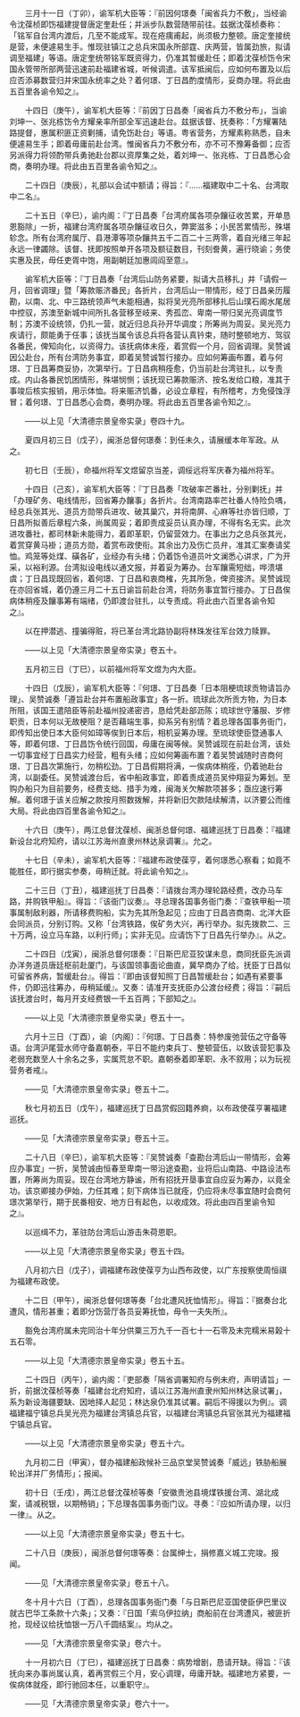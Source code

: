 <!-- { "loadSidebar": true } -->
　　三月十一日（丁卯），谕军机大臣等：『前因何璟奏「闽省兵力不敷」，当经谕令沈葆桢即饬福建提督唐定奎赴任；并派步队数营随带前往。兹据沈葆桢奏称：「铭军自台湾内渡后，几至不能成军。现在疮痍甫起，尚须极力整顿。唐定奎接统是营，未便遽易生手。惟现驻镇江之总兵宋国永所部霆、庆两营，皆属劲旅，拟请调至福建」等语。唐定奎统带铭军既资得力，仍准其暂缓赴任；即着沈葆桢饬令宋国永管带所部两营迅速前赴福建省城，听候调遣。该军抵闽后，应如何布置及以后应否添募数营归并宋国永统率之处？着何璟、丁日昌酌度情形，妥商办理。将此由五百里各谕令知之』。

　　十四日（庚午），谕军机大臣等：『前因丁日昌奏「闽省兵力不敷分布」，当谕刘坤一、张兆栋饬令方耀亲率所部全军迅速赴台。兹据该督、抚奏称：「方耀署陆路提督，惠属积匪正资剿捕，请免饬赴台」等语。粤省营务，方耀素称熟悉，自未便遽易生手；即着毋庸前赴台湾。惟闽省兵力不敷分布，亦不可不豫筹备御；应否另派得力将领酌带兵勇驰赴台郡以资厚集之处，着刘坤一、张兆栋、丁日昌悉心会商，奏明办理。将此由五百里各谕令知之』。

　　二十四日（庚辰），礼部以会试中额请；得旨：『……福建取中二十名、台湾取中二名』。

　　二十五日（辛巳），谕内阁：『丁日昌奏「台湾府属各项杂饟征收苦累，开单恳恩豁除」一折，福建台湾府属各项杂饟征收日久，弊窦滋多；小民苦累情形，殊堪轸念。所有台湾府属厅、县港潭等项杂饟共五千二百二十三两零，着自光绪三年起永远一律蠲除。该督、抚即按照单开各项及额征数目，刊刻誊黄，遍行晓谕；务使实惠及民，毋任吏胥中饱，用副朝廷加惠闾阎至意』。

　　谕军机大臣等：『丁日昌奏「台湾后山防务紧要，拟请大员移扎」并「请假一月，回省调理」暨「筹款赈济番民」各折片，台湾后山一带情形，经丁日昌亲历履勘，以南、北、中三路统领声气未能相通，拟将吴光亮所部移扎后山璞石阁水尾居中控驭，苏澳至新城中间所扎各营移至岐来、秀孤峦、卑南一带归吴光亮调度节制；苏澳不设统领，仍扎一营，就近归总兵孙开华调度；所筹尚为周妥。吴光亮力疾请行，颇能勇于任事；该抚当属令该总兵将各营认真钤束，随时整顿地方、驾驭各番民，俾知向化，以资得力。该抚病体未痊，着赏假一个月，回省调理。吴赞诚因公赴台，所有台湾防务事宜，即着吴赞诚暂行接办。应如何筹画布置，着与何璟、丁日昌筹商妥协，次第举行。丁日昌病稍痊愈，仍当前赴台湾驻扎，以专责成。内山各番民饥困情形，殊堪悯恻；该抚现已筹款赈济、按名发给口粮，准其于事竣后核实报销，用示体恤。将来赈济饥番，必设立章程，有所稽考，方免侵蚀浮冒；着何璟、丁日昌悉心会商，奏明办理。将此由五百里各谕令知之』。

　　——以上见「大清德宗景皇帝实录」卷四十九。

　　夏四月初三日（戊子），闽浙总督何璟奏：到任未久，请展缓本年军政。从之。

　　初七日（壬辰），命福州将军文煜留京当差，调绥远将军庆春为福州将军。

　　十四日（己亥），谕军机大臣等：『丁日昌奏「攻破率芒番社，分别剿抚」并「办理矿务、电线情形，回省筹办饟事」各折片。台湾南路率芒社番人恃险负喁，经总兵张其光、道员方勋带兵进攻、破其巢穴，并将南屏、心麻等社亦皆归顺，丁日昌所拟善后章程六条，尚属周妥；着即责成妥员认真办理，不得有名无实。此次进攻番社，都司林新未能得力，着即革职，仍留营效力。在事出力之总兵张其光，着赏穿黄马褂；道员方勋，着赏布政使衔。其余出力及伤亡员弁，准其汇案奏请奖恤。鸡笼等处煤、磺各矿，业经办有头绪；仍着饬令道员叶文澜悉心讲求，广为开采，以裕利源。台湾拟设电线以通文报，并着妥为筹办。台军饟需短绌，哗溃堪虞；丁日昌现既回省，着何璟、丁日昌和衷商榷，先其所急，俾资接济。吴赞诚现在亦回省城，着仍遵三月二十五日谕旨前赴台湾，将防务事宜暂行接办。丁日昌俟病体稍痊及饟事筹有端绪，仍即渡台驻扎，以专责成。将此由六百里各谕令知之』。

　　以在押潜逃、撞骗得赃，将已革台湾北路协副将林珠发往军台效力赎罪。

　　——以上见「大清德宗景皇帝实录」卷五十。

　　五月初三日（丁巳），以前福州将军文煜为内大臣。

　　十四日（戊辰），谕军机大臣等：『何璟、丁日昌奏「日本阻梗琉球贡物请旨办理」、吴赞诚奏「遵旨赴台并布置船政事宜」各一折。琉球此次所贡方物，为日本所阻，该国王遣陪臣等前赴福州投递密咨，恳给凭赴部沥陈；琉球世守藩服、岁修职贡，日本何以无故梗阻？是否藉端生事，抑系另有别情？着总理各国事务衙门，即传知出使日本大臣何如璋等俟到日本后，相机妥筹办理。至琉球使臣暨通事人等，即着何璟、丁日昌饬令统行回国，毋庸在闽等候。吴赞诚现在前赴台湾，该处一切事宜经丁日昌实力经营，粗有头绪；应如何筹画布置？着吴赞诚随时咨商何璟、丁日昌次第施行，勿稍松劲。丁日昌假期将满，一俟病体稍痊，仍着驰赴台湾，以副委任。吴赞诚渡台后，省中船政事宜，即着责成道员吴仲翔妥为筹划。至购办船只为目前要务，经费支绌、措手为难，闽海关欠解款项甚多；亟应速行筹解。着何璟于该关应解之款按月照数拨解，并将新旧欠款陆续解清，以济要公而维大局。将此由四百里各谕令知之』。

　　十六日（庚午），两江总督沈葆桢、闽浙总督何璟、福建巡抚丁日昌奏：『福建新设台北府知府，请以江苏海州直隶州林达泉调署』。允之。

　　十七日（辛未），谕军机大臣等：『福建布政使葆亨，着何璟悉心察看；如竟不能胜任，即行据实参奏，毋稍迁就。将此谕令知之』。

　　二十三日（丁丑），福建巡抚丁日昌奏：『请拨台湾办理轮路经费，改办马车路，并购铁甲船』。得旨：『该衙门议奏』。寻总理各国事务衙门奏：『查铁甲船一项事属制敌利器，所请移费购船，实为先其所急起见；应由丁日昌咨商南、北洋大臣会同派员，分别订购。又称「台湾铁路，俟矿务大兴，再行举办。拟先拨款二、三十万两，设立马车路，以利行师」；实非无见。应请饬下丁日昌先行举办』。从之。

　　二十四日（戊寅），闽浙总督何璟奏：『日斯巴尼亚狡谋未息，商同抚臣先派调办洋务道员唐廷枢前赴厦门，与该国领事面论曲直，冀早商办了给。抚臣丁日昌似可留省养病，暂缓赴台』。得旨：『即由该督知照丁日昌暂缓赴台；如遇有紧要事件，仍即迅往筹办，毋稍延缓』。又奏：请准开支抚臣办公渡台经费；得旨：『嗣后该抚渡台时，每月开支经费银一千五百两；下部知之』。

　　——以上见「大清德宗景皇帝实录」卷五十一。

　　六月十三日（丁酉），谕〔内阁〕：『何璟、丁日昌奏：特参废弛营伍之守备等语。台湾沪尾营水师守备嘉朝泰，平日不能约束兵丁、整顿营伍，以致该营犯事及老弱充数至人十余名之多，实属荒怠不职。嘉朝泰着即革职、永不叙用；以为玩视营务者戒』。

　　——见「大清德宗景皇帝实录」卷五十二。

　　秋七月初五日（戊午），福建巡抚丁日昌赏假回籍养痾，以布政使葆亨署福建巡抚。

　　——见「大清德宗景皇帝实录」卷五十三。

　　二十八日（辛巳），谕军机大臣等：『吴赞诚奏「查勘台湾后山一带情形，会筹应办事宜」一折，吴赞诚由恒春至卑南一带沿途查勘，业将后山南路、中路设法布置，所筹尚为周妥。现在台湾地方静谧，所有招抚开垦事宜自应妥为筹办，以竟全功。该京卿接办伊始，力任其难；刻下病体当已就痊，仍应将未尽事宜随时会商何璟次第举行，期于民番相安、地方日有起色，以收成效。将此由四百里谕令知之』。

　　以巡缉不力，革驻防台湾后山游击朱荷恩职。

　　——以上见「大清德宗景皇帝实录」卷五十四。

　　八月初六日（戊子），调福建布政使葆亨为山西布政使，以广东按察使周恒祺为福建布政使。

　　十二日（甲午），闽浙总督何璟等奏「台北遭风抚恤情形」。得旨：『据奏台北遭风，情形甚重；着即分饬营厅各员妥筹抚恤，毋令一夫失所』。

　　豁免台湾府属未完同治十年分供粟三万九千一百七十一石零及未完糯米易榖十五石零。

　　——以上见「大清德宗景皇帝实录」卷五十五。

　　二十四日（丙午），谕内阁：『吏部奏「隔省调署知府与例未府，声明请旨」一折，前据沈葆桢等奏「福建台北府知府，请以江苏海州直隶州知州林达泉试署」，系为新设海疆要缺、因地择人起见；林达泉仍准其试署。嗣后不得援以为例』。调福建福宁镇总兵吴光亮为福建台湾镇总兵官，以福建台湾镇总兵官张其光为福建福宁镇总兵官。

　　——以上见「大清德宗景皇帝实录」卷五十六。

　　九月初二日（甲寅），督办福建船政候补三品京堂吴赞诚奏「威远」铁胁船展轮出洋并厂务情形」；报闻。

　　初十日（壬戌），两江总督沈葆桢等奏「安徽贵池县境煤铁援台湾、湖北成案，请减税银，以期畅销」；下总理各国事务衙门议。寻奏：『应如所请办理，以归一律』。从之。

　　——以上见「大清德宗景皇帝实录」卷五十七。

　　二十八日（庚辰），闽浙总督何璟等奏：台属绅士，捐修嘉义城工完竣。报闻。

　　——见「大清德宗景皇帝实录」卷五十八。

　　冬十月十六日（丁酉），总理各国事务衙门奏「与日斯巴尼亚国使臣伊巴里议就古巴华工条款十六条」；又奏：『日国「索乌伊拉纳」商船前在台湾遭风，被匪折抢，现经议给抚恤银一万八千圆结案』。均从之。

　　——见「大清德宗景皇帝实录」卷六十。

　　十一月初六日（丁巳），福建巡抚丁日昌奏：病势增剧，恳请开缺。得旨：『该抚向来办事尚属认真，着再赏假三个月，安心调理，毋庸开缺。福建地方紧要，一俟病体就痊，即行驰回本任，以重职守』。

　　——见「大清德宗景皇帝实录」卷六十一。

